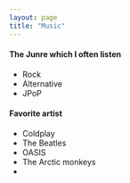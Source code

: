 ```yaml
---
layout: page
title: "Music"
---
```


#### The Junre which I often listen
- Rock
- Alternative
- JPoP

#### Favorite artist
- Coldplay
- The Beatles
- OASIS
- The Arctic monkeys
- 

